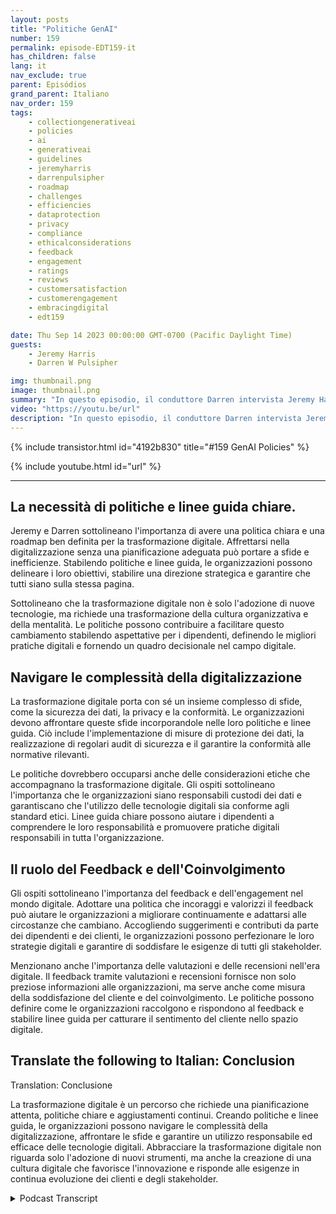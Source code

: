 ```yaml
---
layout: posts
title: "Politiche GenAI"
number: 159
permalink: episode-EDT159-it
has_children: false
lang: it
nav_exclude: true
parent: Episódios
grand_parent: Italiano
nav_order: 159
tags:
    - collectiongenerativeai
    - policies
    - ai
    - generativeai
    - guidelines
    - jeremyharris
    - darrenpulsipher
    - roadmap
    - challenges
    - efficiencies
    - dataprotection
    - privacy
    - compliance
    - ethicalconsiderations
    - feedback
    - engagement
    - ratings
    - reviews
    - customersatisfaction
    - customerengagement
    - embracingdigital
    - edt159

date: Thu Sep 14 2023 00:00:00 GMT-0700 (Pacific Daylight Time)
guests:
    - Jeremy Harris
    - Darren W Pulsipher

img: thumbnail.png
image: thumbnail.png
summary: "In questo episodio, il conduttore Darren intervista Jeremy Harris e approfondisce l'importanza di stabilire politiche e linee guida per una trasformazione digitale di successo. Con la sempre maggiore diffusione delle tecnologie digitali in diverse industrie, le organizzazioni devono adattarsi e abbracciare questa trasformazione per rimanere competitive e soddisfare le mutevoli aspettative dei clienti."
video: "https://youtu.be/url"
description: "In questo episodio, il conduttore Darren intervista Jeremy Harris e approfondisce l'importanza di stabilire politiche e linee guida per una trasformazione digitale di successo. Con la sempre maggiore diffusione delle tecnologie digitali in diverse industrie, le organizzazioni devono adattarsi e abbracciare questa trasformazione per rimanere competitive e soddisfare le mutevoli aspettative dei clienti."
---
```


<div>
{% include transistor.html id="4192b830" title="#159 GenAI Policies" %}

{% include youtube.html id="url" %}
</div>

---

## La necessità di politiche e linee guida chiare.

Jeremy e Darren sottolineano l'importanza di avere una politica chiara e una roadmap ben definita per la trasformazione digitale. Affrettarsi nella digitalizzazione senza una pianificazione adeguata può portare a sfide e inefficienze. Stabilendo politiche e linee guida, le organizzazioni possono delineare i loro obiettivi, stabilire una direzione strategica e garantire che tutti siano sulla stessa pagina.

Sottolineano che la trasformazione digitale non è solo l'adozione di nuove tecnologie, ma richiede una trasformazione della cultura organizzativa e della mentalità. Le politiche possono contribuire a facilitare questo cambiamento stabilendo aspettative per i dipendenti, definendo le migliori pratiche digitali e fornendo un quadro decisionale nel campo digitale.

## Navigare le complessità della digitalizzazione

La trasformazione digitale porta con sé un insieme complesso di sfide, come la sicurezza dei dati, la privacy e la conformità. Le organizzazioni devono affrontare queste sfide incorporandole nelle loro politiche e linee guida. Ciò include l'implementazione di misure di protezione dei dati, la realizzazione di regolari audit di sicurezza e il garantire la conformità alle normative rilevanti.

Le politiche dovrebbero occuparsi anche delle considerazioni etiche che accompagnano la trasformazione digitale. Gli ospiti sottolineano l'importanza che le organizzazioni siano responsabili custodi dei dati e garantiscano che l'utilizzo delle tecnologie digitali sia conforme agli standard etici. Linee guida chiare possono aiutare i dipendenti a comprendere le loro responsabilità e promuovere pratiche digitali responsabili in tutta l'organizzazione.

## Il ruolo del Feedback e dell'Coinvolgimento

Gli ospiti sottolineano l'importanza del feedback e dell'engagement nel mondo digitale. Adottare una politica che incoraggi e valorizzi il feedback può aiutare le organizzazioni a migliorare continuamente e adattarsi alle circostanze che cambiano. Accogliendo suggerimenti e contributi da parte dei dipendenti e dei clienti, le organizzazioni possono perfezionare le loro strategie digitali e garantire di soddisfare le esigenze di tutti gli stakeholder.

Menzionano anche l'importanza delle valutazioni e delle recensioni nell'era digitale. Il feedback tramite valutazioni e recensioni fornisce non solo preziose informazioni alle organizzazioni, ma serve anche come misura della soddisfazione del cliente e del coinvolgimento. Le politiche possono definire come le organizzazioni raccolgono e rispondono al feedback e stabilire linee guida per catturare il sentimento del cliente nello spazio digitale.

## Translate the following to Italian: Conclusion
Translation: Conclusione

La trasformazione digitale è un percorso che richiede una pianificazione attenta, politiche chiare e aggiustamenti continui. Creando politiche e linee guida, le organizzazioni possono navigare le complessità della digitalizzazione, affrontare le sfide e garantire un utilizzo responsabile ed efficace delle tecnologie digitali. Abbracciare la trasformazione digitale non riguarda solo l'adozione di nuovi strumenti, ma anche la creazione di una cultura digitale che favorisce l'innovazione e risponde alle esigenze in continua evoluzione dei clienti e degli stakeholder.



<details>
<summary> Podcast Transcript </summary>

<p></p>

</details>
